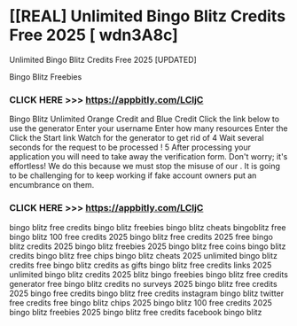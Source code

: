 # [[REAL] Unlimited Bingo Blitz Credits Free 2025 [ wdn3A8c]

Unlimited Bingo Blitz Credits Free 2025 [UPDATED]

Bingo Blitz Freebies 

### CLICK HERE >>> https://appbitly.com/LCljC

 Bingo Blitz Unlimited Orange Credit and Blue Credit Click the link below to use the generator Enter your username Enter how many resources Enter the Click the Start link Watch for the generator to get rid of 4   Wait several seconds for the request to be processed ! 5   After processing your application you will need to take away the verification form. Don't worry; it's effortless! We do this because we must stop the misuse of our . It is going to be challenging for to keep working if fake account owners put an encumbrance on them.

### CLICK HERE >>> https://appbitly.com/LCljC

bingo blitz free credits bingo blitz freebies bingo blitz cheats bingoblitz free bingo blitz 100 free credits 2025 bingo blitz free credits 2025 free bingo blitz credits 2025 bingo blitz freebies 2025 bingo blitz free coins bingo blitz credits bingo blitz free chips bingo blitz cheats 2025 unlimited bingo blitz credits free bingo blitz credits as gifts bingo blitz free credits links 2025 unlimited bingo blitz credits 2025 blitz bingo freebies bingo blitz free credits generator free bingo blitz credits no surveys 2025 bingo blitz free credits 2025 bingo free credits bingo blitz free credits instagram bingo blitz twitter free credits free bingo blitz chips 2025 bingo blitz 100 free credits 2025 bingo blitz freebies 2025 bingo blitz free credits facebook bingo blitz 

